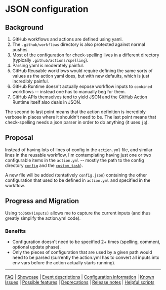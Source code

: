 # JSON configuration

## Background

1. GitHub workflows and actions are defined using yaml.
2. The `.github/workflows` directory is also protected against normal pushes.
3. Most of the configuration for check-spelling lives in a different directory (typically `.github/actions/spelling`).
4. Parsing yaml is moderately painful.
5. GitHub Reusable workflows would require defining the same sorts of values as the action yaml does, but with new defaults, which is just incredibly painful.
6. GitHub Runtime doesn't actually expose workflow inputs to `combined` workflows -- instead one has to manually beg for them.
7. GitHub APIs themselves tend to yield JSON and the GitHub Action Runtime itself also deals in JSON.

The second to last point means that the action definition is incredibly verbose in places where it shouldn't need to be.
The last point means that check-spelling needs a json parser in order to do anything (it uses `jq`).

## Proposal

Instead of having lots of lines of config in the `action.yml` file, and similar lines in the reusable workflow, I'm contemplating having just one or two configurable items in the `action.yml` -- mostly the path to the config directory [`config`](Configuration.md#config) and the [`custom_task`](Configuration.md#customtask)).

A new file will be added (tentatively `config.json`) containing the other configuration that used to be defined in `action.yml` and specified in the workflow.

## Progress and Migration

Using `toJSON(inputs)` allows me to capture the current inputs (and thus greatly simplify the action.yml code).

### Benefits

- Configuration doesn't need to be specified 2+ times (spelling, comment, optional update phase).
- Only the pieces of configuration that are used by a given path would need to be parsed (currently the action.yml has to convert all inputs into env vars before the action actually starts running).

---
[FAQ](FAQ.md) | [Showcase](Showcase.md) | [Event descriptions](Event-descriptions.md) | [Configuration information](Configuration-information.md) | [Known Issues](Known-Issues.md) | [Possible features](Possible-features.md) | [Deprecations](Deprecations.md) | [Release notes](Release-notes.md) | [Helpful scripts](Helpful-scripts.md)

